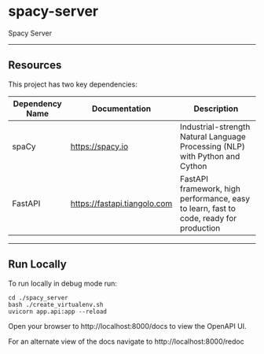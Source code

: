 # spacy-server

Spacy Server

---

## Resources
This project has two key dependencies:

| Dependency Name | Documentation                | Description                                                                            |
|-----------------|------------------------------|----------------------------------------------------------------------------------------|
| spaCy           | https://spacy.io             | Industrial-strength Natural Language Processing (NLP) with Python and Cython           |
| FastAPI         | https://fastapi.tiangolo.com | FastAPI framework, high performance, easy to learn, fast to code, ready for production |
---

## Run Locally
To run locally in debug mode run:

```
cd ./spacy_server
bash ./create_virtualenv.sh
uvicorn app.api:app --reload
```
Open your browser to http://localhost:8000/docs to view the OpenAPI UI.

For an alternate view of the docs navigate to http://localhost:8000/redoc

